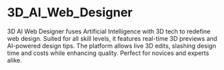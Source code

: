 # 3D_AI_Web_Designer
3D AI Web Designer fuses Artificial Intelligence with 3D tech to redefine web design. Suited for all skill levels, it features real-time 3D previews and AI-powered design tips. The platform allows live 3D edits, slashing design time and costs while enhancing quality. Perfect for novices and experts alike.
